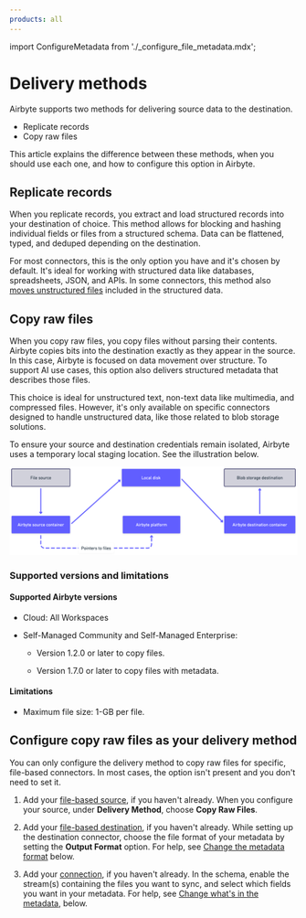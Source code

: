 ```yaml
---
products: all
---
```


import ConfigureMetadata from './_configure_file_metadata.mdx';

# Delivery methods

Airbyte supports two methods for delivering source data to the destination.

- Replicate records
- Copy raw files

This article explains the difference between these methods, when you should use each one, and how to configure this option in Airbyte.

## Replicate records

When you replicate records, you extract and load structured records into your destination of choice. This method allows for blocking and hashing individual fields or files from a structured schema. Data can be flattened, typed, and deduped depending on the destination.

For most connectors, this is the only option you have and it's chosen by default. It's ideal for working with structured data like databases, spreadsheets, JSON, and APIs. In some connectors, this method also [moves unstructured files](sync-files-and-records) included in the structured data.

## Copy raw files

When you copy raw files, you copy files without parsing their contents. Airbyte copies bits into the destination exactly as they appear in the source. In this case, Airbyte is focused on data movement over structure. To support AI use cases, this option also delivers structured metadata that describes those files.

This choice is ideal for unstructured text, non-text data like multimedia, and compressed files. However, it's only available on specific connectors designed to handle unstructured data, like those related to blob storage solutions.

To ensure your source and destination credentials remain isolated, Airbyte uses a temporary local staging location. See the illustration below.

![Moving raw files from a source to a destination without regard for their contents or structure](images/delivery-method-copy-raw.png)

### Supported versions and limitations

#### Supported Airbyte versions

- Cloud: All Workspaces

- Self-Managed Community and Self-Managed Enterprise: 

    - Version 1.2.0 or later to copy files.

    - Version 1.7.0 or later to copy files with metadata.

#### Limitations

- Maximum file size: 1-GB per file.

## Configure copy raw files as your delivery method

You can only configure the delivery method to copy raw files for specific, file-based connectors. In most cases, the option isn't present and you don't need to set it.

1. Add your [file-based source](getting-started/add-a-source), if you haven't already. When you configure your source, under **Delivery Method**, choose **Copy Raw Files**.

2. Add your [file-based destination](getting-started/add-a-destination), if you haven't already. While setting up the destination connector, choose the file format of your metadata by setting the **Output Format** option. For help, see [Change the metadata format](#metadata-format) below.

3. Add your [connection](getting-started/set-up-a-connection), if you haven't already. In the schema, enable the stream(s) containing the files you want to sync, and select which fields you want in your metadata. For help, see [Change what's in the metadata](#metadata-content), below.

<!-- You configure the delivery method on the source.

You set the metadata format on the destination.

You set the metadata content on the connection. -->

<ConfigureMetadata />
